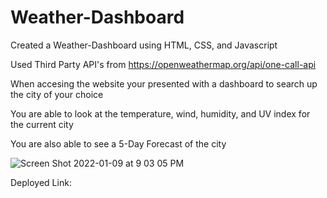 # Weather-Dashboard
Created a Weather-Dashboard using HTML, CSS, and Javascript

Used Third Party API's from https://openweathermap.org/api/one-call-api

When accesing the website your presented with a dashboard to search up the city of your choice

You are able to look at the temperature, wind, humidity, and UV index for the current city 

You are also able to see a 5-Day Forecast of the city

![Screen Shot 2022-01-09 at 9 03 05 PM](https://user-images.githubusercontent.com/94037098/148713565-1ccd3e0a-f964-4807-8a58-d12f25f5d57b.png)


Deployed Link: 
